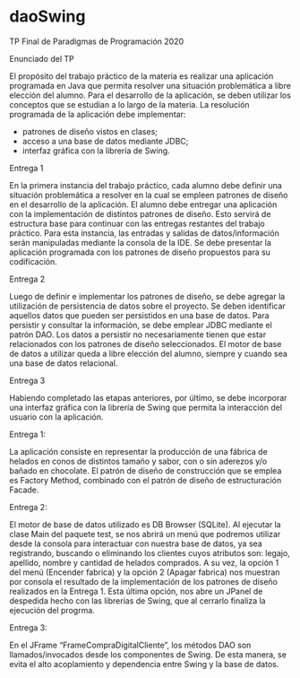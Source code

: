# daoSwing
TP Final de Paradigmas de Programación 2020

Enunciado del TP

   El propósito del trabajo práctico de la materia es realizar una aplicación programada en Java que permita resolver una situación problemática a libre elección del alumno. Para el desarrollo de la aplicación, se deben utilizar los conceptos que se estudian a lo largo de la materia. La resolución programada de la aplicación debe implementar:
- patrones de diseño vistos en clases;
- acceso a una base de datos mediante JDBC;
- interfaz gráfica con la librería de Swing.

Entrega 1

   En la primera instancia del trabajo práctico, cada alumno debe definir una situación problemática a resolver en la cual se empleen patrones de diseño en el desarrollo 
  de la aplicación. El alumno debe entregar una aplicación con la implementación de distintos patrones de diseño.
	Esto servirá de estructura base para continuar con las entregas restantes del trabajo práctico. Para esta instancia, las entradas y salidas de datos/información serán 
  manipuladas mediante la consola de la IDE.
	Se debe presentar la aplicación programada con los patrones de diseño propuestos para su codificación.

Entrega 2

   Luego de definir e implementar los patrones de diseño, se debe agregar la utilización de persistencia de datos sobre el proyecto. Se deben identificar aquellos datos que 
  pueden ser persistidos en una base de datos. Para persistir y consultar la información, se debe emplear JDBC mediante el patrón DAO. Los datos a persistir no necesariamente 
  tienen que estar relacionados con los patrones de diseño seleccionados. El motor de base de datos a utilizar queda a libre elección del alumno, siempre y cuando sea una base 
  de datos relacional.

Entrega 3

   Habiendo completado las etapas anteriores, por último, se debe incorporar una interfaz gráfica con la librería de Swing que permita la interacción del usuario con la 
  aplicación.
  
  
  Entrega 1:

   La aplicación consiste en representar la producción de una fábrica de helados en conos de distintos tamaño y sabor, con o sin aderezos y/o bañado en chocolate. El patrón de 
  diseño de construcción que se emplea es Factory Method, combinado con el patrón de diseño de estructuración Facade. 

Entrega 2:

   El motor de base de datos utilizado es DB Browser (SQLite).
   Al ejecutar la clase Main del paquete test, se nos abrirá un menú que podremos utilizar desde la consola para interactuar con nuestra base de datos, ya sea registrando, 
  buscando o eliminando los clientes cuyos atributos son: legajo, apellido, nombre y cantidad de helados comprados.
	A su vez, la opción 1 del menú (Encender fabrica) y la opción 2 (Apagar fabrica) nos muestran por consola el resultado de la implementación de los patrones de diseño realizados en la Entrega 1. Esta última opción, nos abre un JPanel de despedida hecho con las librerías de Swing, que al cerrarlo finaliza la ejecución del progrma.

Entrega 3:

   En el JFrame “FrameCompraDigitalCliente”, los métodos DAO son llamados/invocados desde los componentes de Swing. De esta manera, se evita el alto acoplamiento y 
  dependencia entre Swing y la base de datos.
